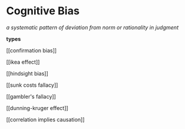 # Cognitive Bias

_a systematic pattern of deviation from norm or rationality in judgment_

**types**

[[confirmation bias]]

[[ikea effect]]

[[hindsight bias]]

[[sunk costs fallacy]]

[[gambler's fallacy]]

[[dunning-kruger effect]]

[[correlation implies causation]]
